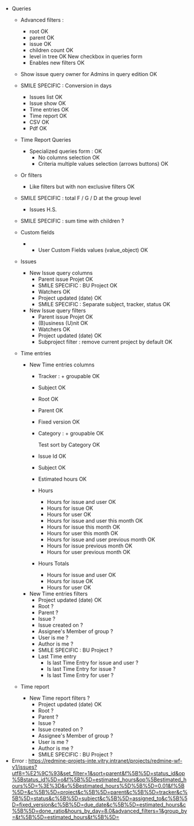 * Queries
  * Advanced filters :
    * root                                                     OK
    * parent                                                   OK
    * issue                                                    OK
    * children count                                           OK
    * level in tree                                            OK
    New checkbox in queries form
    * Enables new filters                                      OK

  * Show issue query owner for Admins in query edition         OK
  * SMILE SPECIFIC : Conversion in days
    * Issues list                                              OK
    * Issue show                                               OK
    * Time entries                                             OK
    * Time report                                              OK
    * CSV                                                      OK
    * Pdf                                                      OK
  * Time Report Queries
    * Specialized queries form :                               OK
      * No columns selection                                   OK
      * Criteria multiple values selection (arrows buttons)    OK
  * Or filters
    * Like filters but with non exclusive filters              OK
  * SMILE SPECIFIC : total F / G / D at the group level
    * Issues                                                   H.S.
  * SMILE SPECIFIC : sum time with children                    ?
  * Custom fields
    * + User Custom Fields values (value_object)               OK
  * Issues
    * New Issue query columns
      * Parent issue Projet                                    OK
      * SMILE SPECIFIC : BU Project                            OK
      * Watchers                                               OK
      * Project updated (date)                                 OK
      * SMILE SPECIFIC : Separate subject, tracker, status     OK
    * New Issue query filters
      * Parent issue Projet                                    OK
      * (B)usiness (U)nit                                      OK
      * Watchers                                               OK
      * Project updated (date)                                 OK
      * Subproject filter : remove current project by default  OK
  * Time entries
    * New Time entries columns
      * Tracker : + groupable                                  OK
      * Subject                                                OK
      * Root                                                   OK
      * Parent                                                 OK
      * Fixed version                                          OK
      * Category : + groupable                                 OK

        Test sort by Category                                  OK

      * Issue Id                                               OK
      * Subject                                                OK
      * Estimated hours                                        OK
      * Hours
        * Hours for issue and user                             OK
        * Hours for issue                                      OK
        * Hours for user                                       OK
        * Hours for issue and user this month                  OK
        * Hours for issue this month                           OK
        * Hours for user this month                            OK
        * Hours for issue and user previous month              OK
        * Hours for issue previous month                       OK
        * Hours for user previous month                        OK
      * Hours Totals
        * Hours for issue and user                             OK
        * Hours for issue                                      OK
        * Hours for user                                       OK
    * New Time entries filters
      * Project updated (date)                                 OK
      * Root                                                   ?
      * Parent                                                 ?
      * Issue                                                  ?
      * Issue created on                                       ?
      * Assignee's Member of group                             ?
      * User is me                                             ?
      * Author is me                                           ?
      * SMILE SPECIFIC : BU Project                            ?
      * Last Time entry
        * Is last Time Entry for issue and user                ?
        * Is last Time Entry for issue                         ?
        * Is last Time Entry for user                          ?
  * Time report
    * New Time report filters                                  ?
      * Project updated (date)                                 OK
      * Root                                                   ?
      * Parent                                                 ?
      * Issue                                                  ?
      * Issue created on                                       ?
      * Assignee's Member of group                             ?
      * User is me                                             ?
      * Author is me                                           ?
      * SMILE SPECIFIC : BU Project                            ?
* Error :
  https://redmine-projets-inte.vitry.intranet/projects/redmine-wf-v1/issues?utf8=%E2%9C%93&set_filter=1&sort=parent&f%5B%5D=status_id&op%5Bstatus_id%5D=o&f%5B%5D=estimated_hours&op%5Bestimated_hours%5D=%3E%3D&v%5Bestimated_hours%5D%5B%5D=0.01&f%5B%5D=&c%5B%5D=project&c%5B%5D=parent&c%5B%5D=tracker&c%5B%5D=status&c%5B%5D=subject&c%5B%5D=assigned_to&c%5B%5D=fixed_version&c%5B%5D=due_date&c%5B%5D=estimated_hours&c%5B%5D=done_ratio&hours_by_day=8.0&advanced_filters=1&group_by=&t%5B%5D=estimated_hours&t%5B%5D=
